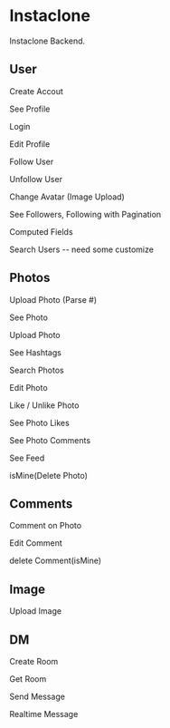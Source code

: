 # Instaclone

Instaclone Backend.

## User

Create Accout

See Profile

Login

Edit Profile

Follow User

Unfollow User

Change Avatar (Image Upload)

See Followers, Following with Pagination

Computed Fields

Search Users
-- need some customize

## Photos

Upload Photo (Parse #)

See Photo

Upload Photo

See Hashtags

Search Photos

Edit Photo

Like / Unlike Photo

See Photo Likes

See Photo Comments

See Feed

isMine(Delete Photo)

## Comments

Comment on Photo

Edit Comment

delete Comment(isMine)

## Image

Upload Image

## DM

Create Room

Get Room

Send Message

Realtime Message